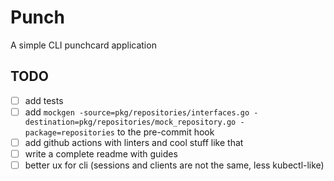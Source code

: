 # Punch

A simple CLI punchcard application

## TODO

- [ ] add tests
- [ ] add `mockgen -source=pkg/repositories/interfaces.go -destination=pkg/repositories/mock_repository.go -package=repositories` to the pre-commit hook
- [ ] add github actions with linters and cool stuff like that
- [ ] write a complete readme with guides
- [ ] better ux for cli (sessions and clients are not the same, less kubectl-like) 

